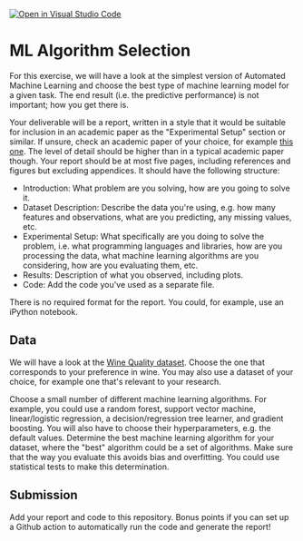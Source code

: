 [![Open in Visual Studio Code](https://classroom.github.com/assets/open-in-vscode-718a45dd9cf7e7f842a935f5ebbe5719a5e09af4491e668f4dbf3b35d5cca122.svg)](https://classroom.github.com/online_ide?assignment_repo_id=12670367&assignment_repo_type=AssignmentRepo)
# ML Algorithm Selection

For this exercise, we will have a look at the simplest version of Automated
Machine Learning and choose the best type of machine learning model for a given
task. The end result (i.e. the predictive performance) is not important; how
you get there is.

Your deliverable will be a report, written in a style that it
would be suitable for inclusion in an academic paper as the "Experimental
Setup" section or similar. If unsure, check an academic paper of your choice,
for example [this one](https://www.eecs.uwyo.edu/~larsko/papers/pulatov_opening_2022-1.pdf). The
level of detail should be higher than in a typical academic paper though. Your
report should be at most five pages, including references and figures but
excluding appendices. It should have the following structure:
- Introduction: What problem are you solving, how are you going to solve it.
- Dataset Description: Describe the data you're using, e.g. how many features and observations, what are you predicting, any missing values, etc.
- Experimental Setup: What specifically are you doing to solve the problem, i.e. what programming languages and libraries, how are you processing the data, what machine learning algorithms are you considering, how are you evaluating them, etc.
- Results: Description of what you observed, including plots.
- Code: Add the code you've used as a separate file.

There is no required format for the report. You could, for example, use an
iPython notebook.

## Data

We will have a look at the [Wine Quality
dataset](https://archive-beta.ics.uci.edu/dataset/186/wine+quality). Choose the
one that corresponds to your preference in wine. You may also use a dataset of
your choice, for example one that's relevant to your research.

Choose a small number of different machine learning algorithms. For example, you
could use a random forest, support vector machine, linear/logistic regression, a
decision/regression tree learner, and gradient boosting. You will also have to
choose their hyperparameters, e.g. the default values. Determine the best
machine learning algorithm for your dataset, where the "best" algorithm could be
a set of algorithms. Make sure that the way you evaluate this avoids bias and
overfitting. You could use statistical tests to make this determination.

## Submission

Add your report and code to this repository. Bonus points if you can set up a
Github action to automatically run the code and generate the report!
